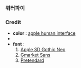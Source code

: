 ### 쿼터파이

### Credit

+ **color** : [apple human interface](https://developer.apple.com/design/human-interface-guidelines/color)
+ 
+ **font** :
  1. [Apple SD Gothic Neo](https://support.apple.com/ko-kr/103203)
  2. [Gmarket Sans](https://corp.gmarket.com/fonts/)
  3. [Pretendard](https://github.com/orioncactus/pretendard)

